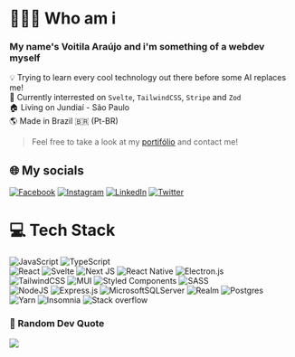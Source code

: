 # 👨🏽‍💻 Who am i
### My name's **Voitila** **Araújo** and i'm something of a webdev myself

💡 Trying to learn every cool technology out there before some AI replaces me!<br>
🔎 Currently interrested on `Svelte`, `TailwindCSS`, `Stripe` and `Zod`<br>
🏠 Living on Jundiaí - São Paulo<br>
🌎 Made in Brazil 🇧🇷 (Pt-BR)<br>
> Feel free to take a look at my [portifólio](https://voitaraujo.github.io) and contact me!


## 🌐 My socials
[![Facebook](https://img.shields.io/badge/Facebook-%231877F2.svg?logo=Facebook&logoColor=white)](https://facebook.com/voitila.araujo) [![Instagram](https://img.shields.io/badge/Instagram-%23E4405F.svg?logo=Instagram&logoColor=white)](https://instagram.com/_.voit) [![LinkedIn](https://img.shields.io/badge/LinkedIn-%230077B5.svg?logo=linkedin&logoColor=white)](https://linkedin.com/in/voitila-araujo) [![Twitter](https://img.shields.io/badge/Twitter-%231DA1F2.svg?logo=Twitter&logoColor=white)](https://twitter.com/TentacultCEO) 

# 💻 Tech Stack
![JavaScript](https://img.shields.io/badge/javascript-%23323330.svg?style=for-the-badge&logo=javascript&logoColor=%23F7DF1E) ![TypeScript](https://img.shields.io/badge/typescript-%23007ACC.svg?style=for-the-badge&logo=typescript&logoColor=white)<br> ![React](https://img.shields.io/badge/react-%2320232a.svg?style=for-the-badge&logo=react&logoColor=%2361DAFB) ![Svelte](https://img.shields.io/badge/svelte-%23f1413d.svg?style=for-the-badge&logo=svelte&logoColor=white) ![Next JS](https://img.shields.io/badge/Next-black?style=for-the-badge&logo=next.js&logoColor=white) ![React Native](https://img.shields.io/badge/react_native-%2320232a.svg?style=for-the-badge&logo=react&logoColor=%2361DAFB) ![Electron.js](https://img.shields.io/badge/Electron-191970?style=for-the-badge&logo=Electron&logoColor=white)<br> ![TailwindCSS](https://img.shields.io/badge/tailwindcss-%2338B2AC.svg?style=for-the-badge&logo=tailwind-css&logoColor=white) ![MUI](https://img.shields.io/badge/MUI-%230081CB.svg?style=for-the-badge&logo=material-ui&logoColor=white) ![Styled Components](https://img.shields.io/badge/styled--components-DB7093?style=for-the-badge&logo=styled-components&logoColor=white) ![SASS](https://img.shields.io/badge/SASS-hotpink.svg?style=for-the-badge&logo=SASS&logoColor=white)<br> ![NodeJS](https://img.shields.io/badge/node.js-6DA55F?style=for-the-badge&logo=node.js&logoColor=white) ![Express.js](https://img.shields.io/badge/express.js-%23404d59.svg?style=for-the-badge&logo=express&logoColor=%2361DAFB) ![MicrosoftSQLServer](https://img.shields.io/badge/Microsoft%20SQL%20Sever-CC2927?style=for-the-badge&logo=microsoft%20sql%20server&logoColor=white) ![Realm](https://img.shields.io/badge/Realm-39477F?style=for-the-badge&logo=realm&logoColor=white) ![Postgres](https://img.shields.io/badge/postgres-%23316192.svg?style=for-the-badge&logo=postgresql&logoColor=white)<br> ![Yarn](https://img.shields.io/badge/yarn-%232C8EBB.svg?style=for-the-badge&logo=yarn&logoColor=white) ![Insomnia](https://img.shields.io/badge/Insomnia-black?style=for-the-badge&logo=insomnia&logoColor=5849BE) ![Stack overflow](https://img.shields.io/badge/Stack_Overflow-FE7A16?style=for-the-badge&logo=stack-overflow&logoColor=white)

### 🍃 Random Dev Quote
![](https://quotes-github-readme.vercel.app/api?type=vetical&theme=tokyonight)
